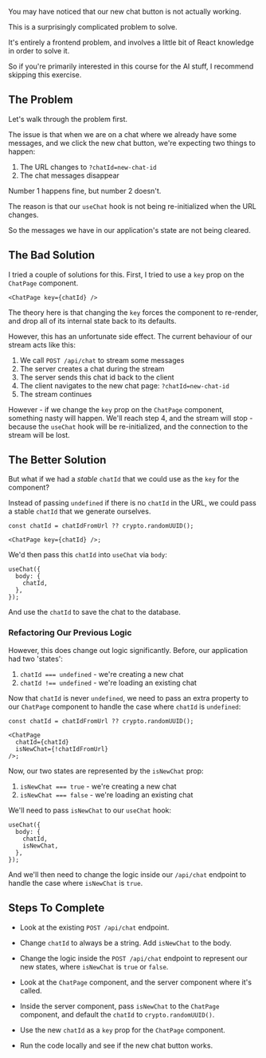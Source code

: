 You may have noticed that our new chat button is not actually working.

This is a surprisingly complicated problem to solve.

It's entirely a frontend problem, and involves a little bit of React knowledge in order to solve it.

So if you're primarily interested in this course for the AI stuff, I recommend skipping this exercise.

## The Problem

Let's walk through the problem first.

The issue is that when we are on a chat where we already have some messages, and we click the new chat button, we're expecting two things to happen:

1. The URL changes to `?chatId=new-chat-id`
2. The chat messages disappear

Number 1 happens fine, but number 2 doesn't.

The reason is that our `useChat` hook is not being re-initialized when the URL changes.

So the messages we have in our application's state are not being cleared.

## The Bad Solution

I tried a couple of solutions for this. First, I tried to use a `key` prop on the `ChatPage` component.

```tsx
<ChatPage key={chatId} />
```

The theory here is that changing the `key` forces the component to re-render, and drop all of its internal state back to its defaults.

However, this has an unfortunate side effect. The current behaviour of our stream acts like this:

1. We call `POST /api/chat` to stream some messages
2. The server creates a chat during the stream
3. The server sends this chat id back to the client
4. The client navigates to the new chat page: `?chatId=new-chat-id`
5. The stream continues

However - if we change the `key` prop on the `ChatPage` component, something nasty will happen. We'll reach step 4, and the stream will stop - because the `useChat` hook will be re-initialized, and the connection to the stream will be lost.

## The Better Solution

But what if we had a _stable_ `chatId` that we could use as the `key` for the component?

Instead of passing `undefined` if there is no `chatId` in the URL, we could pass a stable `chatId` that we generate ourselves.

```tsx
const chatId = chatIdFromUrl ?? crypto.randomUUID();

<ChatPage key={chatId} />;
```

We'd then pass this `chatId` into `useChat` via `body`:

```tsx
useChat({
  body: {
    chatId,
  },
});
```

And use the `chatId` to save the chat to the database.

### Refactoring Our Previous Logic

However, this does change out logic significantly. Before, our application had two 'states':

1. `chatId === undefined` - we're creating a new chat
2. `chatId !== undefined` - we're loading an existing chat

Now that `chatId` is never `undefined`, we need to pass an extra property to our `ChatPage` component to handle the case where `chatId` is `undefined`:

```tsx
const chatId = chatIdFromUrl ?? crypto.randomUUID();

<ChatPage
  chatId={chatId}
  isNewChat={!chatIdFromUrl}
/>;
```

Now, our two states are represented by the `isNewChat` prop:

1. `isNewChat === true` - we're creating a new chat
2. `isNewChat === false` - we're loading an existing chat

We'll need to pass `isNewChat` to our `useChat` hook:

```tsx
useChat({
  body: {
    chatId,
    isNewChat,
  },
});
```

And we'll then need to change the logic inside our `/api/chat` endpoint to handle the case where `isNewChat` is `true`.

## Steps To Complete

- Look at the existing `POST /api/chat` endpoint.
- Change `chatId` to always be a string. Add `isNewChat` to the body.
- Change the logic inside the `POST /api/chat` endpoint to represent our new states, where `isNewChat` is `true` or `false`.

- Look at the `ChatPage` component, and the server component where it's called.
- Inside the server component, pass `isNewChat` to the `ChatPage` component, and default the `chatId` to `crypto.randomUUID()`.
- Use the new `chatId` as a `key` prop for the `ChatPage` component.

- Run the code locally and see if the new chat button works.
